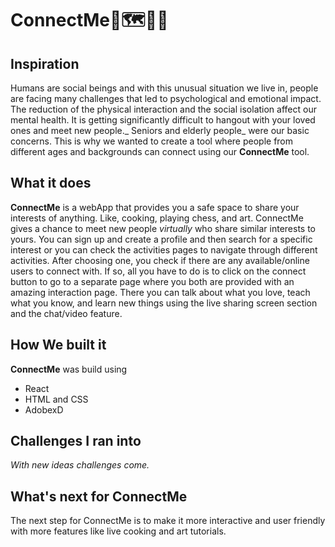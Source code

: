 # ConnectMe🎨🗺️🍳😊

## Inspiration
Humans are social beings and with this unusual situation we live in, people are facing many challenges that  led to psychological and emotional impact. The reduction of the  physical interaction and the social isolation affect our mental health. It is getting significantly difficult to hangout with your loved ones and meet new people._ Seniors and elderly people_ were our basic concerns. This is why we wanted to create a tool where people from different ages and backgrounds can connect using our **ConnectMe** tool. 


## What it does
**ConnectMe** is a webApp that provides you a safe space to share your interests of anything. Like, cooking, playing chess, and art. ConnectMe gives a chance to meet new people _virtually_ who share similar interests to yours. You can sign up and create a profile and then search for a specific interest or you can check the activities pages to navigate through different activities. After choosing one, you check if there are any available/online users to connect with. If so, all you have to do is to click on the connect button to go to a separate page where you both are provided with an amazing interaction page. There you can talk about what you love, teach what you know, and learn new things using the live sharing screen section and the chat/video feature.

## How We built it
**ConnectMe** was build using 
- React 
- HTML and CSS
- AdobexD

## Challenges I ran into
_With new ideas challenges come._ 


## What's next for ConnectMe
The next step for ConnectMe is to make it more interactive and user friendly with more features like live cooking and art tutorials.
